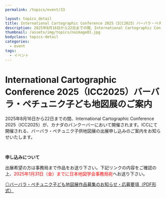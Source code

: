 ```yaml
---
permalink: /topics/event/33

layout: topics_detail
title: International Cartographic Conference 2025（ICC2025）バーバラ・ペチュニク子ども地図展のご案内
description: 2025年8月16日から22日までの間、International Cartographic Conference 2025（ICC2025）が、カナダのバンクーバーにおいて開催されます。
thumbnail: /assets/img/topics/noimage01.jpg
bodyclass: topics-detail
categories:
  - event
tags:
  - イベント
---
```


# International Cartographic Conference 2025（ICC2025）バーバラ・ペチュニク子ども地図展のご案内

2025年8月16日から22日までの間、International Cartographic Conference 2025（ICC2025）が、カナダのバンクーバーにおいて開催されます。ICCにて開催される、バーバラ・ペチュニク子供地図展の出展申し込みのご案内をお知らせいたします。

<br>

**申し込みについて**

出展希望の方は事務局まで作品をお送り下さい。下記リンクの内容をご確認の上、<font color="#ff0000">2025年1月31日（金）までに日本地図学会事務局宛</font>へお送り下さい。

[◎バーバラ・ペチュニク子ども地図展作品募集のお知らせ・応募要項（PDF形式）](../../archive/file/entry/iccBarbaraPetchenik2024.pdf)
